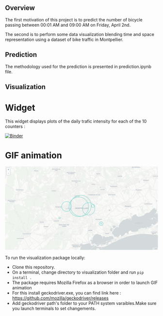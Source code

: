 ## Overview

The first motivation of this project is to predict the number of bicycle passing between 00:01 AM and 09:00 AM on Friday, April 2nd.

The second is to perform some data visualization blending time and space representation using a dataset of bike traffic in Montpellier. 

## Prediction 

The methodology used for the prediction is presented in prediction.ipynb file.


## Visualization 

# Widget 

This widget displays plots of the daily trafic intensity for each of the 10 counters : 

[![Binder](https://mybinder.org/badge_logo.svg)](https://mybinder.org/v2/gh/jihene-b3/totem/master?filepath=https%3A%2F%2Fgithub.com%2Fjihene-b3%2Ftotem%2Fblob%2Fmaster%2Fvisualization%2Fwidget.ipynb)

# GIF animation 

![Bike Trafic - Animated gif](output/gif/animation.gif)

To run the visualization package locally:

* Clone this repository.
* On a terminal, change directory to visualization folder and run `pip install .`
* The package requires Mozilla Firefox as a browser in order to launch GIF animation
* For this install geckodriver.exe, you can find link here : https://github.com/mozilla/geckodriver/releases
* Add geckodriver path's folder to your PATH system varaibles.Make sure you launch terminals to set changements.